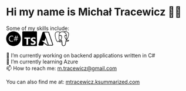 # Hi my name is Michał Tracewicz 👋🏼

Some of my skills include:\
<img src="https://raw.githubusercontent.com/mtracewicz/mtracewicz/master/csharp.svg" height='40'/> <img src="https://raw.githubusercontent.com/mtracewicz/mtracewicz/master/typescript.svg" height='40'/> <img src="https://raw.githubusercontent.com/mtracewicz/mtracewicz/master/microsoftazure.svg" height='40'/> <img src="https://raw.githubusercontent.com/mtracewicz/mtracewicz/master/postgresql.svg" height='40'/>

🔭 I’m currently working on backend applications written in C# \
🌱 I’m currently learning Azure \
📫 How to reach me: m.tracewicz@gmail.com

You can also find me at: [mtracewicz.ksummarized.com](https://mtracewicz.ksummarized.com/)
